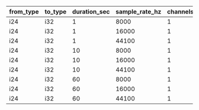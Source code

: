| from_type   | to_type   |   duration_sec |   sample_rate_hz |   channels |   min_time_ns |   median_time_ns |   max_time_ns | time_unit   |
|-------------|-----------|----------------|------------------|------------|---------------|------------------|---------------|-------------|
| i24         | i32       |              1 |             8000 |          1 |       0.19061 |          0.19082 |       0.191   | ps          |
| i24         | i32       |              1 |            16000 |          1 |       0.19098 |          0.1911  |       0.19126 | ps          |
| i24         | i32       |              1 |            44100 |          1 |       0.19023 |          0.19043 |       0.19062 | ps          |
| i24         | i32       |             10 |             8000 |          1 |       0.18904 |          0.1893  |       0.18957 | ps          |
| i24         | i32       |             10 |            16000 |          1 |       0.19026 |          0.19055 |       0.1908  | ps          |
| i24         | i32       |             10 |            44100 |          1 |       0.19065 |          0.1908  |       0.19094 | ps          |
| i24         | i32       |             60 |             8000 |          1 |       0.19022 |          0.19047 |       0.19073 | ps          |
| i24         | i32       |             60 |            16000 |          1 |       0.18957 |          0.18984 |       0.19011 | ps          |
| i24         | i32       |             60 |            44100 |          1 |       0.18993 |          0.19014 |       0.19037 | ps          |